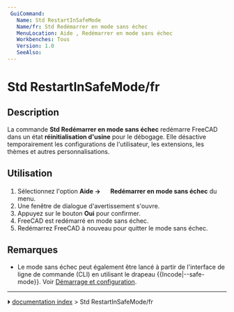 ```yaml
---
 GuiCommand:
   Name: Std RestartInSafeMode
   Name/fr: Std Redémarrer en mode sans échec
   MenuLocation: Aide , Redémarrer en mode sans échec
   Workbenches: Tous
   Version: 1.0
   SeeAlso: 
---
```


# Std RestartInSafeMode/fr



## Description

La commande **Std Redémarrer en mode sans échec** redémarre FreeCAD dans un état **réinitialisation d\'usine** pour le débogage. Elle désactive temporairement les configurations de l\'utilisateur, les extensions, les thèmes et autres personnalisations.



## Utilisation

1.  Sélectionnez l\'option **Aide → <img src="images/Std_RestartInSafeMode.svg" width=16px> Redémarrer en mode sans échec** du menu.
2.  Une fenêtre de dialogue d\'avertissement s\'ouvre.
3.  Appuyez sur le bouton **Oui** pour confirmer.
4.  FreeCAD est redémarré en mode sans échec.
5.  Redémarrez FreeCAD à nouveau pour quitter le mode sans échec.



## Remarques

-   Le mode sans échec peut également être lancé à partir de l\'interface de ligne de commande (CLI) en utilisant le drapeau {{Incode|--safe-mode}}. Voir [Démarrage et configuration](Start_up_and_Configuration/fr.md).



---
⏵ [documentation index](../README.md) > Std RestartInSafeMode/fr
